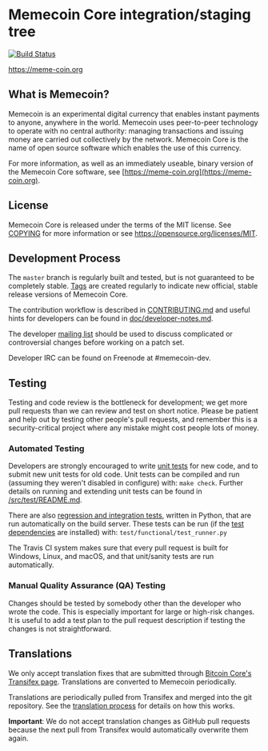 Memecoin Core integration/staging tree
=====================================

[![Build Status](https://travis-ci.org/memecoin-project/memecoin.svg?branch=master)](https://travis-ci.org/memecoin-project/memecoin)

https://meme-coin.org

What is Memecoin?
----------------

Memecoin is an experimental digital currency that enables instant payments to
anyone, anywhere in the world. Memecoin uses peer-to-peer technology to operate
with no central authority: managing transactions and issuing money are carried
out collectively by the network. Memecoin Core is the name of open source
software which enables the use of this currency.

For more information, as well as an immediately useable, binary version of
the Memecoin Core software, see [https://meme-coin.org](https://meme-coin.org).

License
-------

Memecoin Core is released under the terms of the MIT license. See [COPYING](COPYING) for more
information or see https://opensource.org/licenses/MIT.

Development Process
-------------------

The `master` branch is regularly built and tested, but is not guaranteed to be
completely stable. [Tags](https://github.com/memecoin-project/memecoin/tags) are created
regularly to indicate new official, stable release versions of Memecoin Core.

The contribution workflow is described in [CONTRIBUTING.md](CONTRIBUTING.md)
and useful hints for developers can be found in [doc/developer-notes.md](doc/developer-notes.md).

The developer [mailing list](https://groups.google.com/forum/#!forum/memecoin-dev)
should be used to discuss complicated or controversial changes before working
on a patch set.

Developer IRC can be found on Freenode at #memecoin-dev.

Testing
-------

Testing and code review is the bottleneck for development; we get more pull
requests than we can review and test on short notice. Please be patient and help out by testing
other people's pull requests, and remember this is a security-critical project where any mistake might cost people
lots of money.

### Automated Testing

Developers are strongly encouraged to write [unit tests](src/test/README.md) for new code, and to
submit new unit tests for old code. Unit tests can be compiled and run
(assuming they weren't disabled in configure) with: `make check`. Further details on running
and extending unit tests can be found in [/src/test/README.md](/src/test/README.md).

There are also [regression and integration tests](/test), written
in Python, that are run automatically on the build server.
These tests can be run (if the [test dependencies](/test) are installed) with: `test/functional/test_runner.py`

The Travis CI system makes sure that every pull request is built for Windows, Linux, and macOS, and that unit/sanity tests are run automatically.

### Manual Quality Assurance (QA) Testing

Changes should be tested by somebody other than the developer who wrote the
code. This is especially important for large or high-risk changes. It is useful
to add a test plan to the pull request description if testing the changes is
not straightforward.

Translations
------------

We only accept translation fixes that are submitted through [Bitcoin Core's Transifex page](https://www.transifex.com/projects/p/bitcoin/).
Translations are converted to Memecoin periodically.

Translations are periodically pulled from Transifex and merged into the git repository. See the
[translation process](doc/translation_process.md) for details on how this works.

**Important**: We do not accept translation changes as GitHub pull requests because the next
pull from Transifex would automatically overwrite them again.
